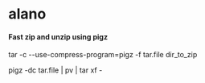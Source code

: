 # alano

#### Fast zip and unzip using pigz
tar -c --use-compress-program=pigz -f tar.file dir_to_zip

pigz -dc tar.file | pv | tar xf -
